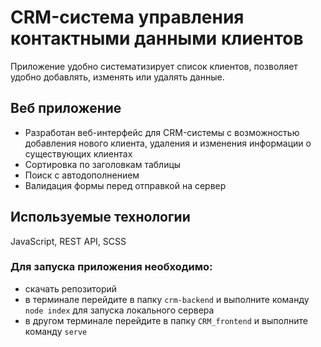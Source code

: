 # CRM-система управления контактными данными клиентов
Приложение удобно систематизирует список клиентов, позволяет удобно добавлять, изменять или удалять данные.

## Веб приложение
- Разработан веб-интерфейс для CRM-системы с возможностью добавления нового клиента, удаления и изменения информации о существующих клиентах 
- Сортировка по заголовкам таблицы
- Поиск с автодополнением
- Валидация формы перед отправкой на сервер

## Используемые технологии 
JavaScript, REST API, SCSS

### Для запуска приложения необходимо:
- скачать репозиторий
- в терминале перейдите в папку `crm-backend` и выполните команду `node index` для запуска локального сервера
- в другом терминале перейдите в папку `CRM_frontend` и выполните команду `serve`
